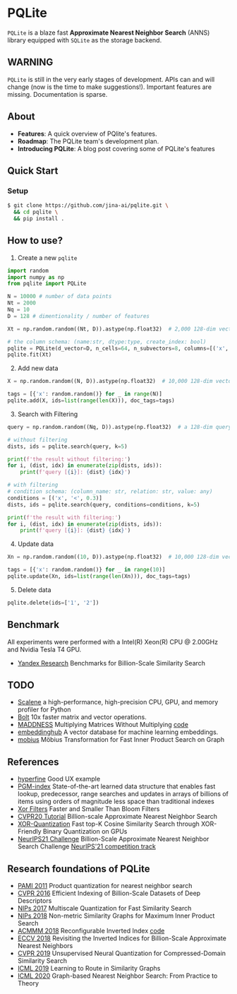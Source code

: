 # PQLite

`PQLite` is a blaze fast **Approximate Nearest Neighbor Search** (ANNS) library equipped with `SQLite` as the storage backend.

## WARNING

`PQLite` is still in the very early stages of development. APIs can and will change (now is the time to make suggestions!). Important features are missing. Documentation is sparse.

## About

- **Features**: A quick overview of PQlite's features.
- **Roadmap**: The PQLite team's development plan.
- **Introducing PQLite**: A blog post covering some of PQLite's features

## Quick Start

### Setup

```bash
$ git clone https://github.com/jina-ai/pqlite.git \
  && cd pqlite \
  && pip install .
```
## How to use?

1. Create a new `pqlite`

```python
import random
import numpy as np
from pqlite import PQLite

N = 10000 # number of data points
Nt = 2000
Nq = 10
D = 128 # dimentionality / number of features

Xt = np.random.random((Nt, D)).astype(np.float32)  # 2,000 128-dim vectors for training

# the column schema: (name:str, dtype:type, create_index: bool)
pqlite = PQLite(d_vector=D, n_cells=64, n_subvectors=8, columns=[('x', float, True)])
pqlite.fit(Xt)
```

2. Add new data

```python
X = np.random.random((N, D)).astype(np.float32)  # 10,000 128-dim vectors to be indexed

tags = [{'x': random.random()} for _ in range(N)]
pqlite.add(X, ids=list(range(len(X))), doc_tags=tags)
```

3. Search with Filtering

```python
query = np.random.random((Nq, D)).astype(np.float32)  # a 128-dim query vector

# without filtering
dists, ids = pqlite.search(query, k=5)

print(f'the result without filtering:')
for i, (dist, idx) in enumerate(zip(dists, ids)):
    print(f'query [{i}]: {dist} {idx}')

# with filtering
# condition schema: (column_name: str, relation: str, value: any)
conditions = [('x', '<', 0.3)]
dists, ids = pqlite.search(query, conditions=conditions, k=5)

print(f'the result with filtering:')
for i, (dist, idx) in enumerate(zip(dists, ids)):
    print(f'query [{i}]: {dist} {idx}')
```
4. Update data

```python
Xn = np.random.random((10, D)).astype(np.float32)  # 10,000 128-dim vectors to be indexed

tags = [{'x': random.random()} for _ in range(10)]
pqlite.update(Xn, ids=list(range(len(Xn))), doc_tags=tags)
```

5. Delete data

```python
pqlite.delete(ids=['1', '2'])
```
## Benchmark

All experiments were performed with a Intel(R) Xeon(R) CPU @ 2.00GHz and Nvidia Tesla T4 GPU.

- [Yandex Research](https://research.yandex.com/datasets/biganns) Benchmarks for Billion-Scale Similarity Search

## TODO

- [Scalene](https://github.com/plasma-umass/scalene) a high-performance, high-precision CPU, GPU, and memory profiler for Python
- [Bolt](https://github.com/dblalock/bolt) 10x faster matrix and vector operations.
- [MADDNESS](https://arxiv.org/abs/2106.10860) Multiplying Matrices Without Multiplying [code](https://github.com/dblalock/bolt)
- [embeddinghub](https://github.com/featureform/embeddinghub) A vector database for machine learning embeddings.
- [mobius](https://github.com/sunbelbd/mobius) Möbius Transformation for Fast Inner Product Search on Graph

## References

- [hyperfine](https://github.com/sharkdp/hyperfine) Good UX example
- [PGM-index](https://github.com/gvinciguerra/PGM-index) State-of-the-art learned data structure that enables fast lookup, predecessor, range searches and updates in arrays of billions of items using orders of magnitude less space than traditional indexes
- [Xor Filters](https://lemire.me/blog/2019/12/19/xor-filters-faster-and-smaller-than-bloom-filters/) Faster and Smaller Than Bloom Filters
- [CVPR20 Tutorial](https://www.youtube.com/watch?v=SKrHs03i08Q&list=PLKQB14e0EJUWaTnwgQogJ3nSLzEFNn9d8&t=849s) Billion-scale Approximate Nearest Neighbor Search
- [XOR-Quantization](https://arxiv.org/pdf/2008.02002.pdf) Fast top-K Cosine Similarity Search through XOR-Friendly Binary Quantization on GPUs
- [NeurIPS21 Challenge](http://big-ann-benchmarks.com/index.html) Billion-Scale Approximate Nearest Neighbor Search Challenge [NeurIPS'21 competition track](https://neurips.cc/Conferences/2021/CompetitionTrack)


## Research foundations of PQLite

- [PAMI 2011](https://hal.inria.fr/inria-00514462v1/document) Product quantization for nearest neighbor search
- [CVPR 2016](https://research.yandex.com/publications/138) Efficient Indexing of Billion-Scale Datasets of Deep Descriptors
- [NIPs 2017](https://papers.nips.cc/paper/2017/file/b6617980ce90f637e68c3ebe8b9be745-Paper.pdf) Multiscale Quantization for Fast Similarity Search
- [NIPs 2018](https://research.yandex.com/publications/187) Non-metric Similarity Graphs for Maximum Inner Product Search
- [ACMMM 2018](https://arxiv.org/abs/1808.03969) Reconfigurable Inverted Index [code](https://github.com/matsui528/rii)
- [ECCV 2018](https://arxiv.org/abs/1802.02422) Revisiting the Inverted Indices for Billion-Scale Approximate Nearest Neighbors
- [CVPR 2019](https://research.yandex.com/publications/196) Unsupervised Neural Quantization for Compressed-Domain Similarity Search
- [ICML 2019](https://research.yandex.com/publications/188) Learning to Route in Similarity Graphs
- [ICML 2020](https://research.yandex.com/publications/280) Graph-based Nearest Neighbor Search: From Practice to Theory
